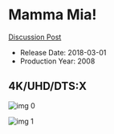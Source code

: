# Mamma Mia!

[Discussion Post](https://www.avsforum.com/threads/bass-eq-for-filtered-movies.2995212/post-57922174)

* Release Date: 2018-03-01
* Production Year: 2008

## 4K/UHD/DTS:X

![img 0](https://i.imgur.com/lahbjMv.jpg)

![img 1](https://i.imgur.com/KGPUuf6.jpg)

